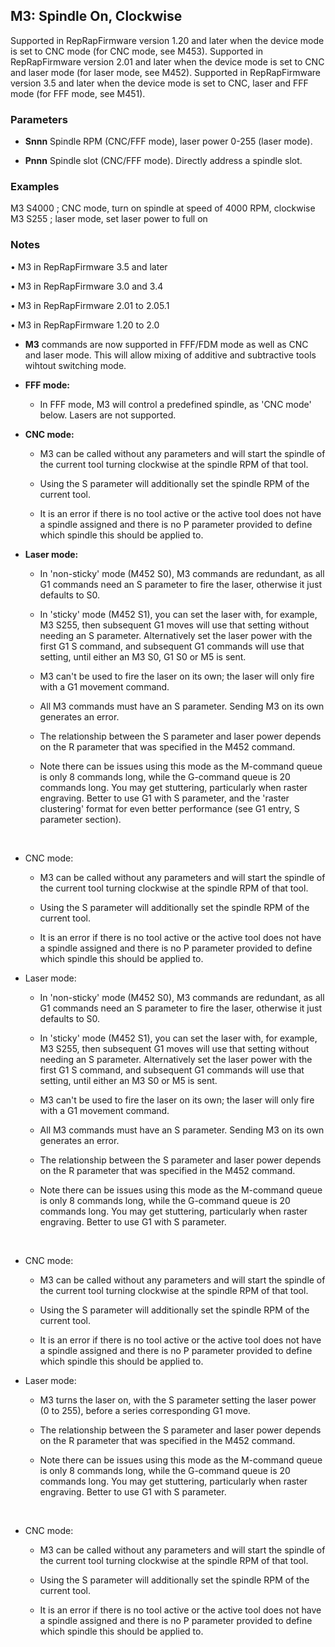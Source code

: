 ## M3: Spindle On, Clockwise

Supported in RepRapFirmware version 1.20 and later when the device mode is set to CNC mode (for CNC mode, see M453). Supported in RepRapFirmware version 2.01 and later when the device mode is set to CNC and laser mode (for laser mode, see M452). Supported in RepRapFirmware version 3.5 and later when the device mode is set to CNC, laser and FFF mode (for FFF mode, see M451).

### Parameters

- **Snnn** Spindle RPM (CNC/FFF mode), laser power 0-255 (laser mode).

- **Pnnn** Spindle slot (CNC/FFF mode). Directly address a spindle slot.

### Examples

M3 S4000 ; CNC mode, turn on spindle at speed of 4000 RPM, clockwise M3 S255 ; laser mode, set laser power to full on

### Notes

• M3 in RepRapFirmware 3.5 and later

• M3 in RepRapFirmware 3.0 and 3.4

• M3 in RepRapFirmware 2.01 to 2.05.1

• M3 in RepRapFirmware 1.20 to 2.0

- **M3** commands are now supported in FFF/FDM mode as well as CNC and laser mode. This will allow mixing of additive and subtractive tools wihtout switching mode.

- **FFF mode:**

  - In FFF mode, M3 will control a predefined spindle, as 'CNC mode' below. Lasers are not supported.

- **CNC mode:**

  - M3 can be called without any parameters and will start the spindle of the current tool turning clockwise at the spindle RPM of that tool.

  - Using the S parameter will additionally set the spindle RPM of the current tool.

  - It is an error if there is no tool active or the active tool does not have a spindle assigned and there is no P parameter provided to define which spindle this should be applied to.

- **Laser mode:**

  - In 'non-sticky' mode (M452 S0), M3 commands are redundant, as all G1 commands need an S parameter to fire the laser, otherwise it just defaults to S0.

  - In 'sticky' mode (M452 S1), you can set the laser with, for example, M3 S255, then subsequent G1 moves will use that setting without needing an S parameter. Alternatively set the laser power with the first G1 S command, and subsequent G1 commands will use that setting, until either an M3 S0, G1 S0 or M5 is sent.

  - M3 can't be used to fire the laser on its own; the laser will only fire with a G1 movement command.

  - All M3 commands must have an S parameter. Sending M3 on its own generates an error.

  - The relationship between the S parameter and laser power depends on the R parameter that was specified in the M452 command.

  - Note there can be issues using this mode as the M-command queue is only 8 commands long, while the G-command queue is 20 commands long. You may get stuttering, particularly when raster engraving. Better to use G1 with S parameter, and the 'raster clustering' format for even better performance (see G1 entry, S parameter section).

&nbsp;

- CNC mode:

  - M3 can be called without any parameters and will start the spindle of the current tool turning clockwise at the spindle RPM of that tool.

  - Using the S parameter will additionally set the spindle RPM of the current tool.

  - It is an error if there is no tool active or the active tool does not have a spindle assigned and there is no P parameter provided to define which spindle this should be applied to.

- Laser mode:

  - In 'non-sticky' mode (M452 S0), M3 commands are redundant, as all G1 commands need an S parameter to fire the laser, otherwise it just defaults to S0.

  - In 'sticky' mode (M452 S1), you can set the laser with, for example, M3 S255, then subsequent G1 moves will use that setting without needing an S parameter. Alternatively set the laser power with the first G1 S command, and subsequent G1 commands will use that setting, until either an M3 S0 or M5 is sent.

  - M3 can't be used to fire the laser on its own; the laser will only fire with a G1 movement command.

  - All M3 commands must have an S parameter. Sending M3 on its own generates an error.

  - The relationship between the S parameter and laser power depends on the R parameter that was specified in the M452 command.

  - Note there can be issues using this mode as the M-command queue is only 8 commands long, while the G-command queue is 20 commands long. You may get stuttering, particularly when raster engraving. Better to use G1 with S parameter.

&nbsp;

- CNC mode:

  - M3 can be called without any parameters and will start the spindle of the current tool turning clockwise at the spindle RPM of that tool.

  - Using the S parameter will additionally set the spindle RPM of the current tool.

  - It is an error if there is no tool active or the active tool does not have a spindle assigned and there is no P parameter provided to define which spindle this should be applied to.

- Laser mode:

  - M3 turns the laser on, with the S parameter setting the laser power (0 to 255), before a series corresponding G1 move.

  - The relationship between the S parameter and laser power depends on the R parameter that was specified in the M452 command.

  - Note there can be issues using this mode as the M-command queue is only 8 commands long, while the G-command queue is 20 commands long. You may get stuttering, particularly when raster engraving. Better to use G1 with S parameter.

&nbsp;

- CNC mode:

  - M3 can be called without any parameters and will start the spindle of the current tool turning clockwise at the spindle RPM of that tool.

  - Using the S parameter will additionally set the spindle RPM of the current tool.

  - It is an error if there is no tool active or the active tool does not have a spindle assigned and there is no P parameter provided to define which spindle this should be applied to.

